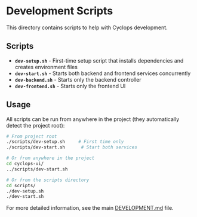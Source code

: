 # Development Scripts

This directory contains scripts to help with Cyclops development.

## Scripts

- **`dev-setup.sh`** - First-time setup script that installs dependencies and creates environment files
- **`dev-start.sh`** - Starts both backend and frontend services concurrently
- **`dev-backend.sh`** - Starts only the backend controller
- **`dev-frontend.sh`** - Starts only the frontend UI

## Usage

All scripts can be run from anywhere in the project (they automatically detect the project root):

```bash
# From project root
./scripts/dev-setup.sh     # First time only
./scripts/dev-start.sh      # Start both services

# Or from anywhere in the project
cd cyclops-ui/
../scripts/dev-start.sh

# Or from the scripts directory
cd scripts/
./dev-setup.sh
./dev-start.sh
```

For more detailed information, see the main [DEVELOPMENT.md](../DEVELOPMENT.md) file.
